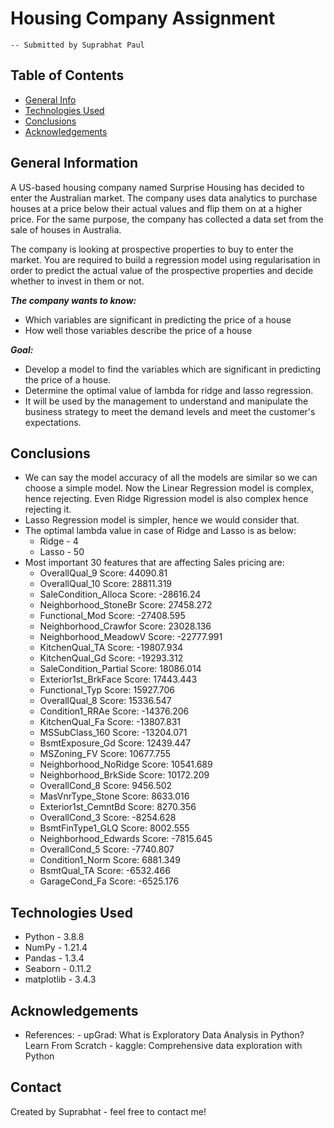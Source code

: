 # Housing Company Assignment
    -- Submitted by Suprabhat Paul
    
## Table of Contents
* [General Info](#general-information)
* [Technologies Used](#technologies-used)
* [Conclusions](#conclusions)
* [Acknowledgements](#acknowledgements)

<!-- You can include any other section that is pertinent to your problem -->

## General Information
A US-based housing company named Surprise Housing has decided to enter the Australian market. The company uses data analytics to purchase houses at a price below their actual values and flip them on at a higher price. For the same purpose, the company has collected a data set from the sale of houses in Australia.

The company is looking at prospective properties to buy to enter the market. You are required to build a regression model using regularisation in order to predict the actual value of the prospective properties and decide whether to invest in them or not.

***The company wants to know:***

- Which variables are significant in predicting the price of a house
- How well those variables describe the price of a house

***Goal:***
- Develop a model to find the variables which are significant in predicting the price of a house.
- Determine the optimal value of lambda for ridge and lasso regression.
- It will be used by the management to understand and manipulate the business strategy to meet the demand levels and meet the customer's expectations.

<!-- You don't have to answer all the questions - just the ones relevant to your project. -->

## Conclusions
- We can say the model accuracy of all the models are similar so we can choose a simple model. Now the Linear Regression model is complex, hence rejecting. Even Ridge Rigression model is also complex hence rejecting it.
- Lasso Regression model is simpler, hence we would consider that.
- The optimal lambda value in case of Ridge and Lasso is as below:
    - Ridge - 4
    - Lasso - 50
- Most important 30 features that are affecting Sales pricing are:
   - OverallQual_9                           Score: 44090.81
   - OverallQual_10                          Score: 28811.319
   - SaleCondition_Alloca                    Score: -28616.24
   - Neighborhood_StoneBr                    Score: 27458.272
   - Functional_Mod                          Score: -27408.595
   - Neighborhood_Crawfor                    Score: 23028.136
   - Neighborhood_MeadowV                    Score: -22777.991
   - KitchenQual_TA                          Score: -19807.934
   - KitchenQual_Gd                          Score: -19293.312
   - SaleCondition_Partial                   Score: 18086.014
   - Exterior1st_BrkFace                     Score: 17443.443
   - Functional_Typ                          Score: 15927.706
   - OverallQual_8                           Score: 15336.547
   - Condition1_RRAe                         Score: -14376.206
   - KitchenQual_Fa                          Score: -13807.831
   - MSSubClass_160                          Score: -13204.071
   - BsmtExposure_Gd                         Score: 12439.447
   - MSZoning_FV                             Score: 10677.755
   - Neighborhood_NoRidge                    Score: 10541.689
   - Neighborhood_BrkSide                    Score: 10172.209
   - OverallCond_8                           Score: 9456.502
   - MasVnrType_Stone                        Score: 8633.016
   - Exterior1st_CemntBd                     Score: 8270.356
   - OverallCond_3                           Score: -8254.628
   - BsmtFinType1_GLQ                        Score: 8002.555
   - Neighborhood_Edwards                    Score: -7815.645
   - OverallCond_5                           Score: -7740.807
   - Condition1_Norm                         Score: 6881.349
   - BsmtQual_TA                             Score: -6532.466
   - GarageCond_Fa                           Score: -6525.176

<!-- You don't have to answer all the questions - just the ones relevant to your project. -->


## Technologies Used
 - Python - 3.8.8
 - NumPy - 1.21.4
 - Pandas - 1.3.4
 - Seaborn - 0.11.2
 - matplotlib - 3.4.3

<!-- As the libraries versions keep on changing, it is recommended to mention the version of library used in this project -->

## Acknowledgements
 - References:
         - upGrad: What is Exploratory Data Analysis in Python? Learn From Scratch
         - kaggle: Comprehensive data exploration with Python


## Contact
Created by Suprabhat - feel free to contact me!


<!-- Optional -->
<!-- ## License -->
<!-- This project is open source and available under the [... License](). -->

<!-- You don't have to include all sections - just the one's relevant to your project -->